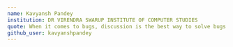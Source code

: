 ```yaml
---
name: Kavyansh Pandey
institution: DR VIRENDRA SWARUP INSTITUTE OF COMPUTER STUDIES
quote: When it comes to bugs, discussion is the best way to solve bugs.
github_user: kavyanshpandey
---
```

